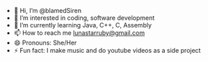 - 👋 Hi, I’m @blamedSiren
- 👀 I’m interested in coding, software development
- 🌱 I’m currently learning Java, C++, C, Assembly
- 📫 How to reach me lunastarruby@gmail.com
- 😄 Pronouns: She/Her
- ⚡ Fun fact: I make music and do youtube videos as a side project

<!---
blamedSiren/blamedSiren is a ✨ special ✨ repository because its `README.md` (this file) appears on your GitHub profile.
You can click the Preview link to take a look at your changes.
--->
